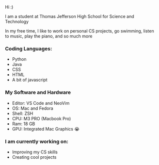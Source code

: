 Hi :)

I am a student at Thomas Jefferson High School for Science and Technology

In my free time, I like to work on personal CS projects, go swimming, listen to music, play the piano, and so much more

### Coding Languages:
* Python
* Java
* CSS
* HTML
* A bit of javascript

### My Software and Hardware
* Editor: VS Code and NeoVim
* OS: Mac and Fedora
* Shell: ZSH
* CPU: M3 PRO (Macbook Pro)
* Ram: 18 GB
* GPU: Integrated Mac Graphics 😭

### I am currently working on:
* Improving my CS skills
* Creating cool projects
<!--
**hsna674/hsna674** is a ✨ _special_ ✨ repository because its `README.md` (this file) appears on your GitHub profile.

Here are some ideas to get you started:

- 🔭 I’m currently working on ...
- 🌱 I’m currently learning ...
- 👯 I’m looking to collaborate on ...
- 🤔 I’m looking for help with ...
- 💬 Ask me about ...
- 📫 How to reach me: ...
- 😄 Pronouns: ...
- ⚡ Fun fact: ...
-->
